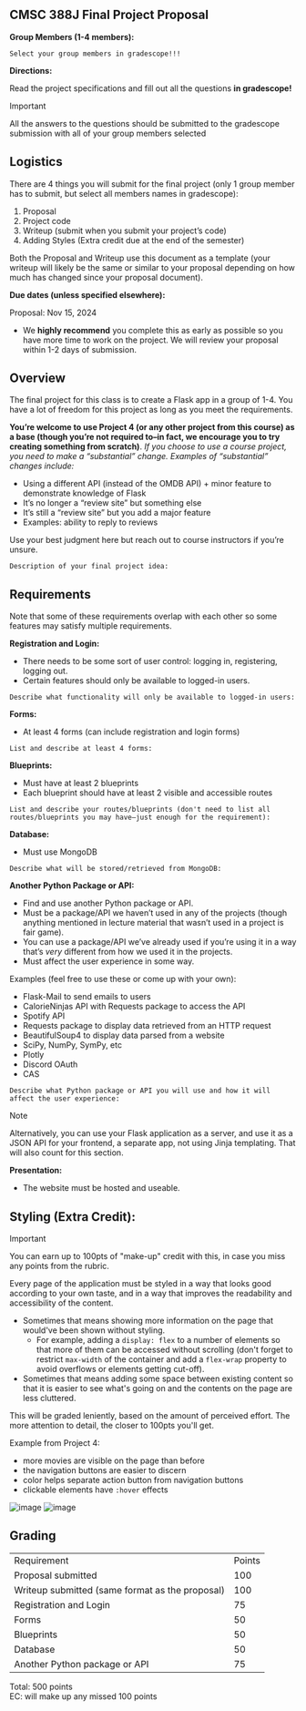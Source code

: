 
## CMSC 388J Final Project Proposal

**Group Members (1-4 members):**


```
Select your group members in gradescope!!!
```

**Directions:**

Read the project specifications and fill out all the questions **in gradescope!**

> [!IMPORTANT]
> All the answers to the questions should be submitted to the gradescope submission with all
> of your group members selected


## Logistics

There are 4 things you will submit for the final project (only 1 group member has to submit, but select all members names in gradescope):

1. Proposal
2. Project code
3. Writeup (submit when you submit your project’s code)
4. Adding Styles (Extra credit due at the end of the semester)


Both the Proposal and Writeup use this document as a template (your writeup will likely be the same or similar to your proposal depending on how much has changed since your proposal document).

**Due dates (unless specified elsewhere):**

Proposal: Nov 15, 2024

* We **highly recommend** you complete this as early as possible so you have more time to work on the project. We will review your proposal within 1-2 days of submission.

## Overview

The final project for this class is to create a Flask app in a group of 1-4. You have a lot of freedom for this project as long as you meet the requirements. 

**You’re welcome to use Project 4 (or any other project from this course) as a base (though you’re not required to–in fact, we encourage you to try creating something from scratch)**. *If you choose to use a course project, you need to make a “substantial” change. Examples of “substantial” changes include:*

* Using a different API (instead of the OMDB API) + minor feature to demonstrate knowledge of Flask
* It’s no longer a “review site” but something else
* It’s still a “review site” but you add a major feature
* Examples: ability to reply to reviews

Use your best judgment here but reach out to course instructors if you’re unsure. 

```
Description of your final project idea:

```



## Requirements

Note that some of these requirements overlap with each other so some features may satisfy multiple requirements.  

**Registration and Login:**



* There needs to be some sort of user control: logging in, registering, logging out.
* Certain features should only be available to logged-in users.

```
Describe what functionality will only be available to logged-in users:

```



**Forms:**



* At least 4 forms (can include registration and login forms)

```
List and describe at least 4 forms:

```



**Blueprints:**



* Must have at least 2 blueprints 
* Each blueprint should have at least 2 visible and accessible routes

```
List and describe your routes/blueprints (don't need to list all routes/blueprints you may have–just enough for the requirement):

```



**Database:**



* Must use MongoDB

```
Describe what will be stored/retrieved from MongoDB:

```



**Another Python Package or API:**



* Find and use another Python package or API.
* Must be a package/API we haven’t used in any of the projects (though anything mentioned in lecture material that wasn’t used in a project is fair game).
* You can use a package/API we’ve already used if you’re using it in a way that’s _very_ different from how we used it in the projects.
* Must affect the user experience in some way.

Examples (feel free to use these or come up with your own):



* Flask-Mail to send emails to users
* CalorieNinjas API with Requests package to access the API
* Spotify API
* Requests package to display data retrieved from an HTTP request
* BeautifulSoup4 to display data parsed from a website
* SciPy, NumPy, SymPy, etc
* Plotly  
* Discord OAuth
* CAS 

```
Describe what Python package or API you will use and how it will affect the user experience:

```

> [!NOTE]
> Alternatively, you can use your Flask application as a server, and use it as a JSON API for your frontend, a separate app, not using Jinja templating. That will also count for this section.

**Presentation:**

* The website must be hosted and useable.

## Styling (Extra Credit):
> [!IMPORTANT]
> You can earn up to 100pts of "make-up" credit with this, in case you miss any points from the rubric.

Every page of the application must be styled in a way that looks good according to your own taste, and in a way that improves the readability and accessibility of the content.
 - Sometimes that means showing more information on the page that would've been shown without styling.
     - For example, adding a `display: flex` to a number of elements so that more of them can be accessed without scrolling (don't forget to restrict `max-width` of the container and add a `flex-wrap` property to avoid overflows or elements getting cut-off).
 - Sometimes that means adding some space between existing content so that it is easier to see what's going on and the contents on the page are less cluttered.

This will be graded leniently, based on the amount of perceived effort. The more attention to detail, the closer to 100pts you'll get.

Example from Project 4: 
 - more movies are visible on the page than before
 - the navigation buttons are easier to discern
 - color helps separate action button from navigation buttons
 - clickable elements have `:hover` effects

![image](https://github.com/user-attachments/assets/47bb1f4b-406d-4eae-8e01-e1e6ffd472e1)
![image](https://github.com/user-attachments/assets/8a3c4053-fb4f-4c71-8ef4-8bf18cb51812)

## Grading

<table>
  <tr>
   <td>Requirement
   </td>
   <td>Points
   </td>
  </tr>
  <tr>
   <td>Proposal submitted
   </td>
   <td>100
   </td>
  </tr>
  <tr>
   <td>Writeup submitted (same format as the proposal) 
   </td>
   <td>100
   </td>
  </tr>
  <tr>
   <td>Registration and Login
   </td>
   <td>75
   </td>
  </tr>
  <tr>
   <td>Forms
   </td>
   <td>50
   </td>
  </tr>
  <tr>
   <td>Blueprints
   </td>
   <td>50
   </td>
  </tr>
  <tr>
   <td>Database
   </td>
   <td>50
   </td>
  </tr>
  <tr>
   <td>Another Python package or API
   </td>
   <td>75
   </td>
  </tr>
</table>


Total: 500 points\
EC: will make up any missed 100 points
